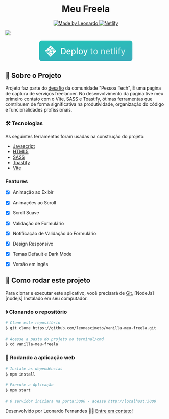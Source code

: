 <h1 align="center">
Meu Freela
</h1>

<p align="center">
  <a href="https://www.linkedin.com/in/leonascimentopro/">
      <img alt="Made by Leonardo" src="https://img.shields.io/badge/Made%20By-Leonardo%20Fernandes-blue">
  </a>
  <a target="_blank" href="https://vanilla-my-freela.netlify.app/">
    <img alt="Netlify" src="https://api.netlify.com/api/v1/badges/534d0639-5a3a-43ae-b699-f3e7fc31113e/deploy-status">
  </a>
</p>
<img src=".github/meuFreela.gif">

<div align="center">

<a target="_blank" href="https://vanilla-my-freela.netlify.app/"><img alt="netlify" src=".github/netlify.svg" ></img></a>

</div>

## 🚀 Sobre o Projeto

Projeto faz parte do [desafio](https://github.com/mateusavila/dev-hall-front-end-1) da comunidade "Pessoa Tech", É uma pagina de captura de serviços freelancer.
No desenvolvimento da página tive meu primeiro contato com o Vite, SASS e Toastify, ótimas ferramentas que contribuem de forma significativa na produtividade, organização do código e funcionalidades profissionais.

### 🛠 Tecnologias

As seguintes ferramentas foram usadas na construção do projeto:

- [Javascript](https://developer.mozilla.org/en-US/docs/Web/JavaScript)
- [HTML5](https://developer.mozilla.org/en-US/docs/Web/HTML)
- [SASS](https://sass-lang.com/)
- [Toastify](https://apvarun.github.io/toastify-js/)
- [Vite](https://vitejs.dev/)

### Features

- [x] Animação ao Exibir
- [x] Animações ao Scroll
- [x] Scroll Suave
- [x] Validação de Formulário
- [x] Notificação de Validação do Formulário
- [x] Design Responsivo
- [x] Temas Default e Dark Mode
- [x] Versão em ingês


## 🚀 Como rodar este projeto

Para clonar e executar este aplicativo, você precisará de [Git](https://git-scm.com), [NodeJs][nodejs] Instalado em seu computador.

### 🌀 Clonando o repositório

```bash
# Clone este repositório
$ git clone https://github.com/leonascimeto/vanilla-meu-freela.git

# Acesse a pasta do projeto no terminal/cmd
$ cd vanilla-meu-freela
```

### 🧭 Rodando a aplicação web

```bash
# Instale as dependências
$ npm install

# Execute a Aplicação
$ npm start

# O servidor iniciara na porta:3000 - acesse http://localhost:3000

```

Desenvolvido por Leonardo Fernandes 👨‍💻 [Entre em contato!](https://www.linkedin.com/in/leonascimentopro/)
